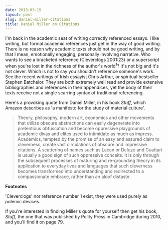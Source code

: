 ```yaml
---
date: 2013-03-15
layout: post
slug: daniel-miller-citations
title: Daniel Miller on Citations
---
```


I'm back in the academic seat of writing correctly referenced essays. I like writing, but formal academic references just get in the way of good writing. There is no reason why academic texts should not be good writing, and by that I mean, emotionally engaging, personally involving narrative. Who wants to see a bracketed reference (Cleverclogs 2001:23) or a superscript when you're lost in the richness of the author's world<sup>1</sup>? It's not big and it's not clever. Which is not to say you shouldn't reference someone's work. See the recent writings of Irish essayist Chris Arthur, or spiritual bestseller Stephen Batchelor. They are both extremely well read and provide extensive bibliographies and references in their appendices, yet the body of their texts receive not a single scarring syntax of traditional referencing.

Here's a provoking quote from Daniel Miller, in his book *Stuff*, which Amazon describes as 'a manifesto for the study of material culture'.

> Theory, philosophy, modern art, economics and other movements that utilize obscure abstractions can easily degenerate into pretentious obfuscation and become oppressive playgrounds of academic divas and elites used to intimidate as much as impress. Academics, tempted by the promise of an easy and assured claim to cleverness, create vast circulations of obscure and impressive citations. A scattering of names such as Lacan or Deluze and Guattari is usually a good sign of such oppressive conceits. It is only through the subsequent processes of maturing and re-grounding theory in its application to everyday lives and languages that such cleverness becomes transformed into understanding and redirected to a compassionate embrace, rather than an aloof distaste.

**Footnotes**

'Cleverclogs' nor reference number 1 exist, they were used purely as polemic devices.

If you're interested in finding Miller's quote for yourself then get his book, *Stuff*, the one that was published by Polity Press in Cambridge during 2010, 
and you'll find it on page 79.